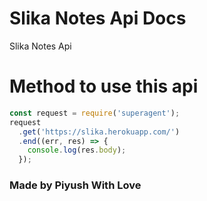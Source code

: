 # Slika Notes Api Docs
Slika Notes Api

# Method to use this api 

```js
const request = require('superagent');
request
  .get('https://slika.herokuapp.com/')
  .end((err, res) => {
    console.log(res.body);
  });
```

### Made by Piyush With Love